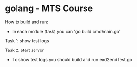 # golang - MTS Course

How to build and run:
- In each module (task) you can 'go build cmd/main.go'

Task 1: show test logs

Task 2: start server

- To show test logs you should build and run end2endTest.go

